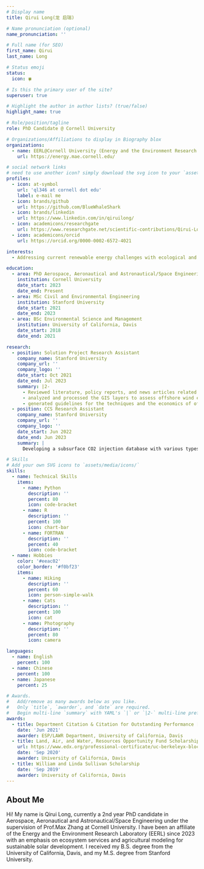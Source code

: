 ```yaml
---
# Display name
title: Qirui Long(龙 启瑞)

# Name pronunciation (optional)
name_pronunciation: ''

# Full name (for SEO)
first_name: Qirui 
last_name: Long

# Status emoji
status:
  icon: 🍀

# Is this the primary user of the site?
superuser: true

# Highlight the author in author lists? (true/false)
highlight_name: true

# Role/position/tagline
role: PhD Candidate @ Cornell University 

# Organizations/Affiliations to display in Biography blox
organizations:
  - name: EERL@Cornell University (Energy and the Environment Research Laboratory)
    url: https://energy.mae.cornell.edu/

# social network links
# need to use another icon? simply download the svg icon to your `assets/media/icons/` folder.
profiles:
  - icon: at-symbol
    url: 'ql346 at cornell dot edu'
    label: e-mail me
  - icon: brands/github
    url: https://github.com/BlueWhaleShark
  - icon: brands/linkedin
    url: https://www.linkedin.com/in/qiruilong/
  - icon: academicons/researchgate
    url: https://www.researchgate.net/scientific-contributions/Qirui-Long-2234713170
  - icon: academicons/orcid
    url: https://orcid.org/0000-0002-6572-4021

interests:
  - Addressing current renewable energy challenges with ecological and environmental engineering knowledge

education:
  - area: PhD Aerospace, Aeronautical and Astronautical/Space Engineering 
    institution: Cornell University
    date_start: 2023
    date_end: Present
  - area: MSc Civil and Environmental Engineering
    institution: Stanford University
    date_start: 2021
    date_end: 2023
  - area: BSc Environmental Science and Management
    institution: University of California, Davis
    date_start: 2018
    date_end: 2021

research:
  - position: Solution Project Research Assistant
    company_name: Stanford University
    company_url: ''
    company_logo: ''
    date_start: Oct 2021
    date_end: Jul 2023
    summary: |2-
      - Reviewed literature, policy reports, and news articles related to offshore wind energy siting.
      - analyzed and processed the GIS layers to assess offshore wind energy potential.
      - generated guidelines for the techniques and the economics of offshore wind farms.
  - position: CCS Research Assistant
    company_name: Stanford University
    company_url: ''
    company_logo: ''
    date_start: Jun 2022
    date_end: Jun 2023
    summary: |
      Developing a subsurface CO2 injection database with various types of reservoirs [e.g., heterogeneous and channelized reservoirs] for a pre-trained machine learning model (CCSNet) using a state-of-the-art full-physics simulator, ECLIPSE.

# Skills
# Add your own SVG icons to `assets/media/icons/`
skills:
  - name: Technical Skills
    items:
      - name: Python
        description: ''
        percent: 80
        icon: code-bracket
      - name: R
        description: ''
        percent: 100
        icon: chart-bar
      - name: FORTRAN
        description: ''
        percent: 40
        icon: code-bracket
  - name: Hobbies
    color: '#eeac02'
    color_border: '#f0bf23'
    items:
      - name: Hiking
        description: ''
        percent: 60
        icon: person-simple-walk
      - name: Cats
        description: ''
        percent: 100
        icon: cat
      - name: Photography
        description: ''
        percent: 80
        icon: camera

languages:
  - name: English
    percent: 100
  - name: Chinese
    percent: 100
  - name: Japanese
    percent: 25

# Awards.
#   Add/remove as many awards below as you like.
#   Only `title`, `awarder`, and `date` are required.
#   Begin multi-line `summary` with YAML's `|` or `|2-` multi-line prefix and indent 2 spaces below.
awards:
  - title: Department Citation & Citation for Outstanding Performance [Graduation Awards]
    date: 'Jun 2021'
    awarder: ESP/LAWR Department, University of California, Davis
  - title: Land, Air, and Water, Resources Opportunity Fund Scholarship
    url: https://www.edx.org/professional-certificate/uc-berkeleyx-blockchain-fundamentals
    date: 'Sep 2020'
    awarder: University of California, Davis 
  - title: William and Linda Sullivan Scholarship
    date: 'Sep 2019'
    awarder: University of California, Davis
---
```


## About Me

Hi! My name is Qirui Long, currently a 2nd year PhD candidate in Aerospace, Aeronautical and Astronautical/Space Engineering under the supervision of Prof.Max Zhang at Cornell University. I have been an affiliate of the Energy and the Environment Research Laboratory (EERL) since 2023 with an emphasis on ecosystem services and agricultural modeling for sustainable solar development. I received my B.S. degree from the University of California, Davis, and my M.S. degree from Stanford University.